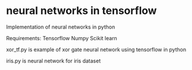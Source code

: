 # neural networks in tensorflow
Implementation of neural networks in python 

Requirements:
Tensorflow
Numpy
Scikit learn

xor_tf.py is example of xor gate neural network using tensorflow in python

iris.py is neural network for iris dataset
